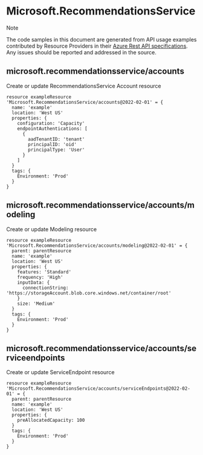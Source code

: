 # Microsoft.RecommendationsService
  
> [!NOTE]
> The code samples in this document are generated from API usage examples contributed by Resource Providers in their [Azure Rest API specifications](https://github.com/Azure/azure-rest-api-specs). Any issues should be reported and addressed in the source.


## microsoft.recommendationsservice/accounts

Create or update RecommendationsService Account resource
```bicep
resource exampleResource 'Microsoft.RecommendationsService/accounts@2022-02-01' = {
  name: 'example'
  location: 'West US'
  properties: {
    configuration: 'Capacity'
    endpointAuthentications: [
      {
        aadTenantID: 'tenant'
        principalID: 'oid'
        principalType: 'User'
      }
    ]
  }
  tags: {
    Environment: 'Prod'
  }
}
```

## microsoft.recommendationsservice/accounts/modeling

Create or update Modeling resource
```bicep
resource exampleResource 'Microsoft.RecommendationsService/accounts/modeling@2022-02-01' = {
  parent: parentResource 
  name: 'example'
  location: 'West US'
  properties: {
    features: 'Standard'
    frequency: 'High'
    inputData: {
      connectionString: 'https://storageAccount.blob.core.windows.net/container/root'
    }
    size: 'Medium'
  }
  tags: {
    Environment: 'Prod'
  }
}
```

## microsoft.recommendationsservice/accounts/serviceendpoints

Create or update ServiceEndpoint resource
```bicep
resource exampleResource 'Microsoft.RecommendationsService/accounts/serviceEndpoints@2022-02-01' = {
  parent: parentResource 
  name: 'example'
  location: 'West US'
  properties: {
    preAllocatedCapacity: 100
  }
  tags: {
    Environment: 'Prod'
  }
}
```

